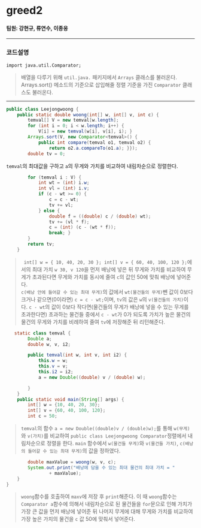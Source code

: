 # greed2
  
  
#### 팀원: 강현규, 류연수, 이종웅
  
---
  
  
### 코드설명  

```import java.util.Arrays;
import java.util.Comparator;
```
> 배열을 다루기 위해 `util.java.` 패키지에서 `Arrays` 클래스를 불러온다.  
> Arrays.sort() 메소드의 기준으로 삽입해줄 정렬 기준을 가진 `Comparator` 클래스도 불러온다.

---

```Java
public class Leejongwoong {
    public static double woong(int[] w, int[] v, int c) {
        temval[] V = new temval[w.length];
        for (int i = 0; i < w.length; i++) {
            V[i] = new temval(w[i], v[i], i); }
        Arrays.sort(V, new Comparator<temval>() {
            public int compare(temval o1, temval o2) {
                return o2.a.compareTo(o1.a); }});
        double tv = 0;
```
`temval`의 최대값을 구하고 `a`의 무게와 가치를 비교하여 내림차순으로 정렬한다.

```Java
        for (temval i : V) {
            int wt = (int) i.w;
            int vl = (int) i.v;
            if (c - wt >= 0) {
                c = c - wt;
                tv += vl;
            } else {
                double f = ((double) c / (double) wt);
                tv += (vl * f);
                c = (int) (c - (wt * f));
                break; }
        }
        return tv;
    }
```
>` int[] w = { 10, 40, 20, 30 }; int[] v = { 60, 40, 100, 120 };`에서의 최대 가치 `w 30, v 120`을 먼저 배낭에 넣은 뒤 무게와 가치를 비교하여 무게가 초과된다면 무게와 가치를 동시에 줄여 `c`의 값인 50에 맞춰 배낭에 넣어준다.  
>`c(배낭 안에 들어갈 수 있는 최대 무게)`의 값에서 `wt(물건들의 무게)`뺀 값이 0보다 크거나 같으면(0이라면) `c = c - wt;`이며,
`tv`의 값은 `w`의 `v(물건들의 가치)`이다.
> `c - wt`의 값이 0보다 작다면(물건들의 무게가 배낭에 넣을 수 있는 무게를 초과한다면) 초과하는 물건들 중에서
> `c - wt`가 0가 되도록 가치가 높은 물건의 물건의 무게와 가치를 비례하여 줄여 `tv`에 저장해준 뒤 리턴해준다.

```Java
   static class temval {
        Double a;
        double w, v, i2;

        public temval(int w, int v, int i2) {
            this.w = w;
            this.v = v;
            this.i2 = i2;
            a = new Double((double) v / (double) w);

        }
    }
    public static void main(String[] args) {
        int[] w = {10, 40, 20, 30};
        int[] v = {60, 40, 100, 120};
        int c = 50;
```
>`temval`의 함수 `a = new Double((double)v / (double)w);`를 통해 `w(무게)`와 `v(가치)`를 비교하여  `public class Leejongwoong Comparator`정렬에서 내림차순으로 정렬을 한다.
> `main` 함수에서 `w(물건들 무게)`와 `v(물건들 가치)`, `c(배낭의 들어갈 수 있는 최대 무게)`의 값을 정하였다.
```Java
        double maxValue = woong(w, v, c);
        System.out.print("배낭에 담을 수 있는 최대 물건의 최대 가치 = "
                + maxValue);
    }
}

```
>`woong`함수를 호출하여 `maxv`에 저장 후 `print`해준다.
>이 때 `woong`함수는 `Comparator a`함수에 의해서 내림차순으로 된 물건들을 `for`문으로 인해 가치가 가장 큰 값을 먼저 배낭에 넣어준 뒤 나머지 무게에 대해 무게와 가치를 비교하여 가장 높은 가치의 물건을 `c` 값 50에 맞춰서 넣어준다.

